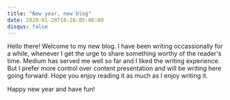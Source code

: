 ```yaml
---
title: "New year, new blog"
date: 2020-01-20T18:28:05-06:00
disqus: false
---
```


Hello there! Welcome to my new blog. I have been writing occassionally for a while, whenever I get the urge to share something worthy of the reader's time. Medium has served me well so far and I liked the writing experience. But I prefer more control over content presentation and will be writing here going forward. Hope you enjoy reading it as much as I enjoy writing it.

Happy new year and have fun!
